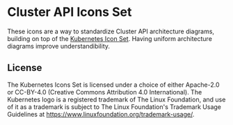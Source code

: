# Cluster API Icons Set

These icons are a way to standardize Cluster API architecture diagrams, building on top of the [Kubernetes Icon Set](https://git.k8s.io/community/icons). Having uniform architecture diagrams improve understandibility.

## License
The Kubernetes Icons Set is licensed under a choice of either Apache-2.0
or CC-BY-4.0 (Creative Commons Attribution 4.0 International). The
Kubernetes logo is a registered trademark of The Linux Foundation, and use
of it as a trademark is subject to The Linux Foundation's Trademark Usage
Guidelines at https://www.linuxfoundation.org/trademark-usage/.